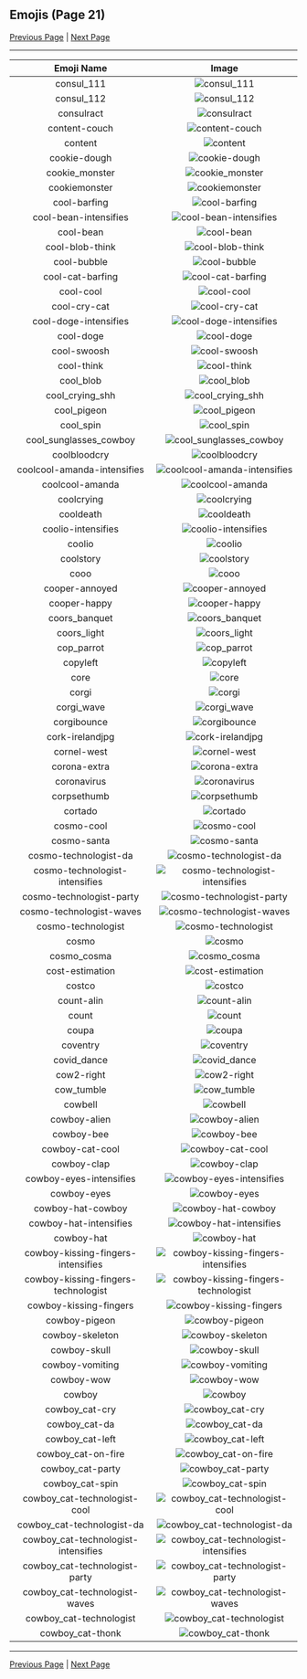 
## Emojis (Page 21)

[Previous Page](/docs/hc/page-c-0020.md)
  | [Next Page](/docs/hc/page-c-0022.md)

<hr />

|Emoji Name|Image|
| :-: | :-: |
|consul_111| ![consul_111](/emojis/hc/consul_111.png)|
|consul_112| ![consul_112](/emojis/hc/consul_112.png)|
|consulract| ![consulract](/emojis/hc/consulract.png)|
|content-couch| ![content-couch](/emojis/hc/content-couch.png)|
|content| ![content](/emojis/hc/content.png)|
|cookie-dough| ![cookie-dough](/emojis/hc/cookie-dough.png)|
|cookie_monster| ![cookie_monster](/emojis/hc/cookie_monster.png)|
|cookiemonster| ![cookiemonster](/emojis/hc/cookiemonster.gif)|
|cool-barfing| ![cool-barfing](/emojis/hc/cool-barfing.png)|
|cool-bean-intensifies| ![cool-bean-intensifies](/emojis/hc/cool-bean-intensifies.gif)|
|cool-bean| ![cool-bean](/emojis/hc/cool-bean.png)|
|cool-blob-think| ![cool-blob-think](/emojis/hc/cool-blob-think.png)|
|cool-bubble| ![cool-bubble](/emojis/hc/cool-bubble.gif)|
|cool-cat-barfing| ![cool-cat-barfing](/emojis/hc/cool-cat-barfing.png)|
|cool-cool| ![cool-cool](/emojis/hc/cool-cool.gif)|
|cool-cry-cat| ![cool-cry-cat](/emojis/hc/cool-cry-cat.png)|
|cool-doge-intensifies| ![cool-doge-intensifies](/emojis/hc/cool-doge-intensifies.gif)|
|cool-doge| ![cool-doge](/emojis/hc/cool-doge.gif)|
|cool-swoosh| ![cool-swoosh](/emojis/hc/cool-swoosh.png)|
|cool-think| ![cool-think](/emojis/hc/cool-think.png)|
|cool_blob| ![cool_blob](/emojis/hc/cool_blob.png)|
|cool_crying_shh| ![cool_crying_shh](/emojis/hc/cool_crying_shh.png)|
|cool_pigeon| ![cool_pigeon](/emojis/hc/cool_pigeon.gif)|
|cool_spin| ![cool_spin](/emojis/hc/cool_spin.gif)|
|cool_sunglasses_cowboy| ![cool_sunglasses_cowboy](/emojis/hc/cool_sunglasses_cowboy.png)|
|coolbloodcry| ![coolbloodcry](/emojis/hc/coolbloodcry.png)|
|coolcool-amanda-intensifies| ![coolcool-amanda-intensifies](/emojis/hc/coolcool-amanda-intensifies.gif)|
|coolcool-amanda| ![coolcool-amanda](/emojis/hc/coolcool-amanda.gif)|
|coolcrying| ![coolcrying](/emojis/hc/coolcrying.png)|
|cooldeath| ![cooldeath](/emojis/hc/cooldeath.png)|
|coolio-intensifies| ![coolio-intensifies](/emojis/hc/coolio-intensifies.gif)|
|coolio| ![coolio](/emojis/hc/coolio.png)|
|coolstory| ![coolstory](/emojis/hc/coolstory.png)|
|cooo| ![cooo](/emojis/hc/cooo.png)|
|cooper-annoyed| ![cooper-annoyed](/emojis/hc/cooper-annoyed.png)|
|cooper-happy| ![cooper-happy](/emojis/hc/cooper-happy.png)|
|coors_banquet| ![coors_banquet](/emojis/hc/coors_banquet.jpg)|
|coors_light| ![coors_light](/emojis/hc/coors_light.png)|
|cop_parrot| ![cop_parrot](/emojis/hc/cop_parrot.gif)|
|copyleft| ![copyleft](/emojis/hc/copyleft.png)|
|core| ![core](/emojis/hc/core.png)|
|corgi| ![corgi](/emojis/hc/corgi.gif)|
|corgi_wave| ![corgi_wave](/emojis/hc/corgi_wave.png)|
|corgibounce| ![corgibounce](/emojis/hc/corgibounce.gif)|
|cork-irelandjpg| ![cork-irelandjpg](/emojis/hc/cork-irelandjpg.png)|
|cornel-west| ![cornel-west](/emojis/hc/cornel-west.png)|
|corona-extra| ![corona-extra](/emojis/hc/corona-extra.png)|
|coronavirus| ![coronavirus](/emojis/hc/coronavirus.png)|
|corpsethumb| ![corpsethumb](/emojis/hc/corpsethumb.png)|
|cortado| ![cortado](/emojis/hc/cortado.png)|
|cosmo-cool| ![cosmo-cool](/emojis/hc/cosmo-cool.png)|
|cosmo-santa| ![cosmo-santa](/emojis/hc/cosmo-santa.png)|
|cosmo-technologist-da| ![cosmo-technologist-da](/emojis/hc/cosmo-technologist-da.png)|
|cosmo-technologist-intensifies| ![cosmo-technologist-intensifies](/emojis/hc/cosmo-technologist-intensifies.gif)|
|cosmo-technologist-party| ![cosmo-technologist-party](/emojis/hc/cosmo-technologist-party.gif)|
|cosmo-technologist-waves| ![cosmo-technologist-waves](/emojis/hc/cosmo-technologist-waves.gif)|
|cosmo-technologist| ![cosmo-technologist](/emojis/hc/cosmo-technologist.png)|
|cosmo| ![cosmo](/emojis/hc/cosmo.png)|
|cosmo_cosma| ![cosmo_cosma](/emojis/hc/cosmo_cosma.png)|
|cost-estimation| ![cost-estimation](/emojis/hc/cost-estimation.png)|
|costco| ![costco](/emojis/hc/costco.png)|
|count-alin| ![count-alin](/emojis/hc/count-alin.png)|
|count| ![count](/emojis/hc/count.jpg)|
|coupa| ![coupa](/emojis/hc/coupa.png)|
|coventry| ![coventry](/emojis/hc/coventry.png)|
|covid_dance| ![covid_dance](/emojis/hc/covid_dance.gif)|
|cow2-right| ![cow2-right](/emojis/hc/cow2-right.png)|
|cow_tumble| ![cow_tumble](/emojis/hc/cow_tumble.png)|
|cowbell| ![cowbell](/emojis/hc/cowbell.png)|
|cowboy-alien| ![cowboy-alien](/emojis/hc/cowboy-alien.png)|
|cowboy-bee| ![cowboy-bee](/emojis/hc/cowboy-bee.png)|
|cowboy-cat-cool| ![cowboy-cat-cool](/emojis/hc/cowboy-cat-cool.png)|
|cowboy-clap| ![cowboy-clap](/emojis/hc/cowboy-clap.gif)|
|cowboy-eyes-intensifies| ![cowboy-eyes-intensifies](/emojis/hc/cowboy-eyes-intensifies.gif)|
|cowboy-eyes| ![cowboy-eyes](/emojis/hc/cowboy-eyes.png)|
|cowboy-hat-cowboy| ![cowboy-hat-cowboy](/emojis/hc/cowboy-hat-cowboy.png)|
|cowboy-hat-intensifies| ![cowboy-hat-intensifies](/emojis/hc/cowboy-hat-intensifies.gif)|
|cowboy-hat| ![cowboy-hat](/emojis/hc/cowboy-hat.png)|
|cowboy-kissing-fingers-intensifies| ![cowboy-kissing-fingers-intensifies](/emojis/hc/cowboy-kissing-fingers-intensifies.gif)|
|cowboy-kissing-fingers-technologist| ![cowboy-kissing-fingers-technologist](/emojis/hc/cowboy-kissing-fingers-technologist.png)|
|cowboy-kissing-fingers| ![cowboy-kissing-fingers](/emojis/hc/cowboy-kissing-fingers.png)|
|cowboy-pigeon| ![cowboy-pigeon](/emojis/hc/cowboy-pigeon.png)|
|cowboy-skeleton| ![cowboy-skeleton](/emojis/hc/cowboy-skeleton.gif)|
|cowboy-skull| ![cowboy-skull](/emojis/hc/cowboy-skull.png)|
|cowboy-vomiting| ![cowboy-vomiting](/emojis/hc/cowboy-vomiting.png)|
|cowboy-wow| ![cowboy-wow](/emojis/hc/cowboy-wow.png)|
|cowboy| ![cowboy](/emojis/hc/cowboy.png)|
|cowboy_cat-cry| ![cowboy_cat-cry](/emojis/hc/cowboy_cat-cry.png)|
|cowboy_cat-da| ![cowboy_cat-da](/emojis/hc/cowboy_cat-da.png)|
|cowboy_cat-left| ![cowboy_cat-left](/emojis/hc/cowboy_cat-left.png)|
|cowboy_cat-on-fire| ![cowboy_cat-on-fire](/emojis/hc/cowboy_cat-on-fire.gif)|
|cowboy_cat-party| ![cowboy_cat-party](/emojis/hc/cowboy_cat-party.gif)|
|cowboy_cat-spin| ![cowboy_cat-spin](/emojis/hc/cowboy_cat-spin.gif)|
|cowboy_cat-technologist-cool| ![cowboy_cat-technologist-cool](/emojis/hc/cowboy_cat-technologist-cool.png)|
|cowboy_cat-technologist-da| ![cowboy_cat-technologist-da](/emojis/hc/cowboy_cat-technologist-da.png)|
|cowboy_cat-technologist-intensifies| ![cowboy_cat-technologist-intensifies](/emojis/hc/cowboy_cat-technologist-intensifies.gif)|
|cowboy_cat-technologist-party| ![cowboy_cat-technologist-party](/emojis/hc/cowboy_cat-technologist-party.gif)|
|cowboy_cat-technologist-waves| ![cowboy_cat-technologist-waves](/emojis/hc/cowboy_cat-technologist-waves.gif)|
|cowboy_cat-technologist| ![cowboy_cat-technologist](/emojis/hc/cowboy_cat-technologist.png)|
|cowboy_cat-thonk| ![cowboy_cat-thonk](/emojis/hc/cowboy_cat-thonk.png)|

<hr/>

[Previous Page](/docs/hc/page-c-0020.md)
  | [Next Page](/docs/hc/page-c-0022.md)